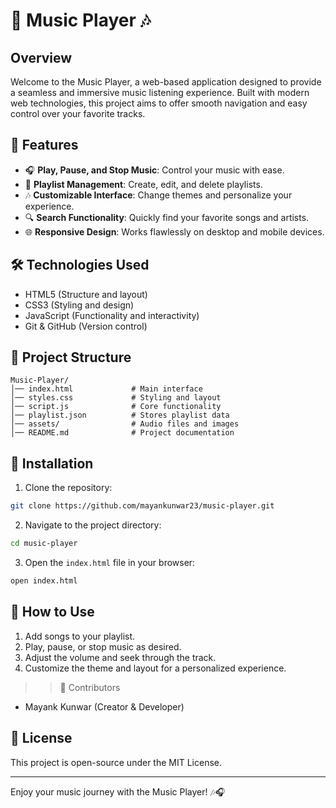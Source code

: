 # 🎵 Music Player 🎶

## Overview

Welcome to the Music Player, a web-based application designed to provide a seamless and immersive music listening experience. Built with modern web technologies, this project aims to offer smooth navigation and easy control over your favorite tracks.

## 🚀 Features

- 🎧 **Play, Pause, and Stop Music**: Control your music with ease.
- 📂 **Playlist Management**: Create, edit, and delete playlists.
- 🎶 **Customizable Interface**: Change themes and personalize your experience.
- 🔍 **Search Functionality**: Quickly find your favorite songs and artists.
- 🌐 **Responsive Design**: Works flawlessly on desktop and mobile devices.

## 🛠️ Technologies Used

- HTML5 (Structure and layout)
- CSS3 (Styling and design)
- JavaScript (Functionality and interactivity)
- Git & GitHub (Version control)

## 📂 Project Structure

```
Music-Player/
│── index.html             # Main interface
│── styles.css             # Styling and layout
│── script.js              # Core functionality
│── playlist.json          # Stores playlist data
│── assets/                # Audio files and images
│── README.md              # Project documentation
```

## 🔧 Installation

1. Clone the repository:

```bash
git clone https://github.com/mayankunwar23/music-player.git
```

2. Navigate to the project directory:

```bash
cd music-player
```

3. Open the `index.html` file in your browser:

```bash
open index.html
```

## 🎵 How to Use

1. Add songs to your playlist.
2. Play, pause, or stop music as desired.
3. Adjust the volume and seek through the track.
4. Customize the theme and layout for a personalized experience.

>> 👥 Contributors

- Mayank Kunwar (Creator & Developer)

## 📝 License

This project is open-source under the MIT License.

---

Enjoy your music journey with the Music Player! 🎶🎧


